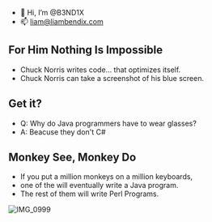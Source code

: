 - 👋 Hi, I’m @B3ND1X
- 📫 liam@liambendix.com

## For Him Nothing Is Impossible
* Chuck Norris writes code... that optimizes itself.
* Chuck Norris can take a screenshot of his blue screen.

## Get it?
* Q: Why do Java programmers have to wear glasses?
* A: Beacuse they don't C#

## Monkey See, Monkey Do
* If you put a million monkeys on a million keyboards,
* one of the will eventually write a Java program.
* The rest of them will write Perl Programs.

![IMG_0999](https://user-images.githubusercontent.com/48177481/116551624-1a1c8600-a8c6-11eb-90cc-191f7cb03e08.jpg)
